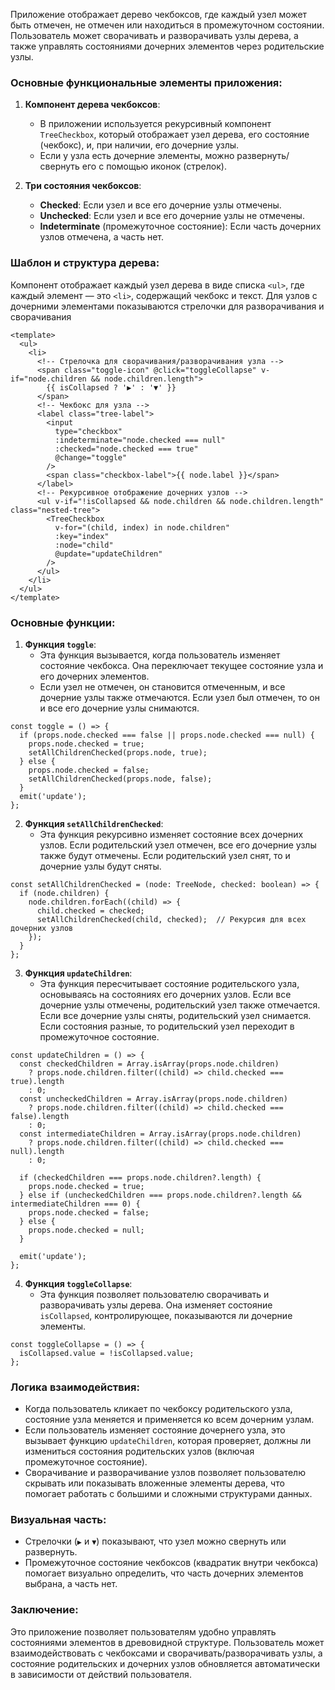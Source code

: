 Приложение отображает дерево чекбоксов, где каждый узел может быть отмечен, не отмечен или находиться в промежуточном состоянии. Пользователь может сворачивать и разворачивать узлы дерева, а также управлять состояниями дочерних элементов через родительские узлы.

### Основные функциональные элементы приложения:

1. **Компонент дерева чекбоксов**:
    
    - В приложении используется рекурсивный компонент `TreeCheckbox`, который отображает узел дерева, его состояние (чекбокс), и, при наличии, его дочерние узлы.
    - Если у узла есть дочерние элементы, можно развернуть/свернуть его с помощью иконок (стрелок).
2. **Три состояния чекбоксов**:
    
    - **Checked**: Если узел и все его дочерние узлы отмечены.
    - **Unchecked**: Если узел и все его дочерние узлы не отмечены.
    - **Indeterminate** (промежуточное состояние): Если часть дочерних узлов отмечена, а часть нет.

### Шаблон и структура дерева:

Компонент отображает каждый узел дерева в виде списка `<ul>`, где каждый элемент — это `<li>`, содержащий чекбокс и текст. Для узлов с дочерними элементами показываются стрелочки для разворачивания и сворачивания

```TS
<template>
  <ul>
    <li>
      <!-- Стрелочка для сворачивания/разворачивания узла -->
      <span class="toggle-icon" @click="toggleCollapse" v-if="node.children && node.children.length">
        {{ isCollapsed ? '▶' : '▼' }}
      </span>
      <!-- Чекбокс для узла -->
      <label class="tree-label">
        <input
          type="checkbox"
          :indeterminate="node.checked === null"
          :checked="node.checked === true"
          @change="toggle"
        />
        <span class="checkbox-label">{{ node.label }}</span>
      </label>
      <!-- Рекурсивное отображение дочерних узлов -->
      <ul v-if="!isCollapsed && node.children && node.children.length" class="nested-tree">
        <TreeCheckbox
          v-for="(child, index) in node.children"
          :key="index"
          :node="child"
          @update="updateChildren"
        />
      </ul>
    </li>
  </ul>
</template>
```

### Основные функции:

1. **Функция `toggle`**:
    - Эта функция вызывается, когда пользователь изменяет состояние чекбокса. Она переключает текущее состояние узла и его дочерних элементов.
    - Если узел не отмечен, он становится отмеченным, и все дочерние узлы также отмечаются. Если узел был отмечен, то он и все его дочерние узлы снимаются.

```TS
const toggle = () => {
  if (props.node.checked === false || props.node.checked === null) {
    props.node.checked = true;
    setAllChildrenChecked(props.node, true);
  } else {
    props.node.checked = false;
    setAllChildrenChecked(props.node, false);
  }
  emit('update');
};
```

2. **Функция `setAllChildrenChecked`**:
    - Эта функция рекурсивно изменяет состояние всех дочерних узлов. Если родительский узел отмечен, все его дочерние узлы также будут отмечены. Если родительский узел снят, то и дочерние узлы будут сняты.

```TS
const setAllChildrenChecked = (node: TreeNode, checked: boolean) => {
  if (node.children) {
    node.children.forEach((child) => {
      child.checked = checked;
      setAllChildrenChecked(child, checked);  // Рекурсия для всех дочерних узлов
    });
  }
};
```

3. **Функция `updateChildren`**:
    - Эта функция пересчитывает состояние родительского узла, основываясь на состояниях его дочерних узлов. Если все дочерние узлы отмечены, родительский узел также отмечается. Если все дочерние узлы сняты, родительский узел снимается. Если состояния разные, то родительский узел переходит в промежуточное состояние.

```TS
const updateChildren = () => {
  const checkedChildren = Array.isArray(props.node.children)
    ? props.node.children.filter((child) => child.checked === true).length
    : 0;
  const uncheckedChildren = Array.isArray(props.node.children)
    ? props.node.children.filter((child) => child.checked === false).length
    : 0;
  const intermediateChildren = Array.isArray(props.node.children)
    ? props.node.children.filter((child) => child.checked === null).length
    : 0;

  if (checkedChildren === props.node.children?.length) {
    props.node.checked = true;
  } else if (uncheckedChildren === props.node.children?.length && intermediateChildren === 0) {
    props.node.checked = false;
  } else {
    props.node.checked = null;
  }

  emit('update');
};
```

4. **Функция `toggleCollapse`**:
    - Эта функция позволяет пользователю сворачивать и разворачивать узлы дерева. Она изменяет состояние `isCollapsed`, контролирующее, показываются ли дочерние элементы.

```TS
const toggleCollapse = () => {
  isCollapsed.value = !isCollapsed.value;
};
```

### Логика взаимодействия:

- Когда пользователь кликает по чекбоксу родительского узла, состояние узла меняется и применяется ко всем дочерним узлам.
- Если пользователь изменяет состояние дочернего узла, это вызывает функцию `updateChildren`, которая проверяет, должны ли измениться состояния родительских узлов (включая промежуточное состояние).
- Сворачивание и разворачивание узлов позволяет пользователю скрывать или показывать вложенные элементы дерева, что помогает работать с большими и сложными структурами данных.

### Визуальная часть:

- Стрелочки (`▶` и `▼`) показывают, что узел можно свернуть или развернуть.
- Промежуточное состояние чекбоксов (квадратик внутри чекбокса) помогает визуально определить, что часть дочерних элементов выбрана, а часть нет.

### Заключение:

Это приложение позволяет пользователям удобно управлять состояниями элементов в древовидной структуре. Пользователь может взаимодействовать с чекбоксами и сворачивать/разворачивать узлы, а состояние родительских и дочерних узлов обновляется автоматически в зависимости от действий пользователя.